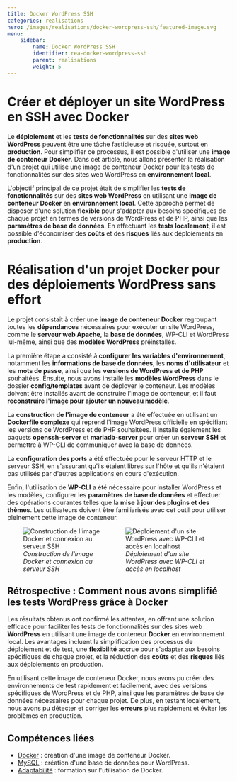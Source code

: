 ```yaml
---
title: Docker WordPress SSH
categories: realisations
hero: /images/realisations/docker-wordpress-ssh/featured-image.svg
menu:
    sidebar:
        name: Docker WordPress SSH
        identifier: rea-docker-wordpress-ssh
        parent: realisations
        weight: 5
---
```


# Créer et déployer un site WordPress en SSH avec Docker
Le **déploiement** et les **tests de fonctionnalités** sur des **sites web WordPress** peuvent être une tâche fastidieuse et risquée, surtout en **production**. Pour simplifier ce processus, il est possible d'utiliser une **image de conteneur Docker**. Dans cet article, nous allons présenter la réalisation d'un projet qui utilise une image de conteneur Docker pour les tests de fonctionnalités sur des sites web WordPress en **environnement local**.

L'objectif principal de ce projet était de simplifier les **tests de fonctionnalités** sur des **sites web WordPress** en utilisant une **image de conteneur Docker** en **environnement local**. Cette approche permet de disposer d'une solution **flexible** pour s'adapter aux besoins spécifiques de chaque projet en termes de versions de WordPress et de PHP, ainsi que les **paramètres de base de données**. En effectuant les **tests localement**, il est possible d'économiser des **coûts** et des **risques** liés aux déploiements en **production**.

# Réalisation d'un projet Docker pour des déploiements WordPress sans effort
Le projet consistait à créer une **image de conteneur Docker** regroupant toutes les **dépendances** nécessaires pour exécuter un site WordPress, comme le **serveur web Apache**, la **base de données**, WP-CLI et WordPress lui-même, ainsi que des **modèles WordPress** préinstallés.

La première étape a consisté à **configurer les variables d'environnement**, notamment les **informations de base de données**, les **noms d'utilisateur** et les **mots de passe**, ainsi que les **versions de WordPress et de PHP** souhaitées. Ensuite, nous avons installé les **modèles WordPress** dans le dossier **config/templates** avant de déployer le conteneur. Les modèles doivent être installés avant de construire l'image de conteneur, et il faut **reconstruire l'image pour ajouter un nouveau modèle**.

La **construction de l'image de conteneur** a été effectuée en utilisant un **Dockerfile complexe** qui reprend l'image WordPress officielle en spécifiant les versions de WordPress et de PHP souhaitées. Il installe également les paquets **openssh-server** et **mariadb-server** pour créer un **serveur SSH** et permettre à WP-CLI de communiquer avec la base de données.

La **configuration des ports** a été effectuée pour le serveur HTTP et le serveur SSH, en s'assurant qu'ils étaient libres sur l'hôte et qu'ils n'étaient pas utilisés par d'autres applications en cours d'exécution.

Enfin, l'utilisation de **WP-CLI** a été nécessaire pour installer WordPress et les modèles, configurer les **paramètres de base de données** et effectuer des opérations courantes telles que la **mise à jour des plugins et des thèmes**. Les utilisateurs doivent être familiarisés avec cet outil pour utiliser pleinement cette image de conteneur.

<div style="display: flex; flex-direction: row; align-items: center; justify-content: center; gap: 30px;">
    <div style="display: flex; flex-direction: column; align-items: center; justify-content: center; width: 40%">
        <img onclick="window.open('/images/realisations/docker-wordpress-ssh/buildssh-login.png')" src="/images/realisations/docker-wordpress-ssh/buildssh-login.png" style="align-self: center; cursor: pointer;" alt="Construction de l'image Docker et connexion au serveur SSH" title="Cliquer pour zoomer" />
        <i>Construction de l'image Docker et connexion au serveur SSH</i>
    </div>
    <div style="display: flex; flex-direction: column; align-items: center; justify-content: center; width: 40%">
        <img onclick="window.open('/images/realisations/docker-wordpress-ssh/wp-dlapache.png')" src="/images/realisations/docker-wordpress-ssh/wp-dlapache.png" style="align-self: center; cursor: pointer;" alt="Déploiement d'un site WordPress avec WP-CLI et accès en localhost" title="Cliquer pour zoomer" />
        <i>Déploiement d'un site WordPress avec WP-CLI et accès en localhost</i>
    </div>
</div>

## Rétrospective : Comment nous avons simplifié les tests WordPress grâce à Docker

Les résultats obtenus ont confirmé les attentes, en offrant une solution efficace pour faciliter les tests de fonctionnalités sur des sites web **WordPress** en utilisant une image de conteneur **Docker** en environnement local. Les avantages incluent la simplification des processus de déploiement et de test, une **flexibilité** accrue pour s'adapter aux besoins spécifiques de chaque projet, et la réduction des **coûts** et des **risques** liés aux déploiements en production.

En utilisant cette image de conteneur Docker, nous avons pu créer des environnements de test rapidement et facilement, avec des versions spécifiques de WordPress et de PHP, ainsi que les paramètres de base de données nécessaires pour chaque projet. De plus, en testant localement, nous avons pu détecter et corriger les **erreurs** plus rapidement et éviter les problèmes en production.

## Compétences liées

- [Docker](/posts/competences-techniques/docker) : création d'une image de conteneur Docker.
- [MySQL](/posts/competences-techniques/mysql) : création d'une base de données pour WordPress.
- [Adaptabilité](/posts/competences-humaines/adaptabilite) : formation sur l'utilisation de Docker.
